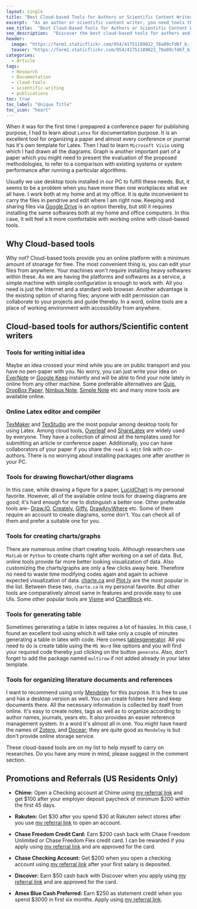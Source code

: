 ```yaml
---
layout: single
title: "Best Cloud-based Tools for Authors or Scientific Content Writers"
excerpt:  "As an author or scientific content writer, you need tools that can help you to write, edit and publish content with ease. Cloud-based tools offer several advantages over traditional desktop software, such as easy collaboration, accessibility from anywhere, and automatic backups. In this post, we'll explore some of the best cloud-based tools for authors and scientific content writers, including their features and benefits."
seo_title:  "Best Cloud-Based Tools for Authors or Scientific Content Writers"
seo_description:  "Discover the best cloud-based tools for authors and scientific content writers, including their features and benefits, in this comprehensive guide. Improve your writing workflow and streamline your content creation process today."
header: 
  image: "https://farm1.staticflickr.com/954/41751189022_78a89cfd6f_b.jpg"
  teaser: "https://farm1.staticflickr.com/954/41751189022_78a89cfd6f_b.jpg"
categories: 
  - Article
tags:
  - Research
  - Documentation
  - cloud-tools
  - scientific-writing
  - publications
toc: true
toc_label: "Unique Title"
toc_icon: "heart" 
---
```


When it was for the first time I prepapred a conference paper for publishing purpose, I had to learn about `Latex` for documentation purpose. It is an excellent tool for organizing a paper and almost every conference or journal has it's own template for Latex. Then I had to learn `Microsoft Visio` using which I had drawn all the diagrams. Graph is another important part of a paper which you might need to present the evaluation of the proposed methodologies, to refer to a comparison with existing systems or system performance after running a particular algorithms. 

Usually we use desktop tools installed in our PC to fulfill these needs. But, it seems to be a problem when you have more than one workplaces what we all have. I work both at my home and at my office. It is quite inconvenient to carry the files in pendrive and edit where I am right now. Keeping and sharing files via [Google Drive](https://drive.google.com/) is an option thereby, but still it requires installing the same softwares both at my home and office computers. In this case, it will feel a lt more comfortable with working online with cloud-based tools.

## Why Cloud-based tools
Why not? Cloud-based tools provide you an online platform with a minimum amount of stoarage for free. The most convenient thing is, you can edit your files from anywhere. Your machines won't require installing heavy softwares within these. As we are having the platforms and softwares as a service, a simple machine with simple configuration is enough to work with. All you need is just the Internet and a standard web browser. Another advantage is the existing option of sharing files; anyone with edit permission can collaborate to your projects and guide thereby. In a word, online tools are a place of working environment with accessibility from anywhere.

## Cloud-based tools for authors/Scientific content writers

### Tools for writing initial idea
Maybe an idea crossed your mind while you are on public transport and you have no pen-paper with you. No worry, you can just write your idea on [EverNote](https://evernote.com) or [Google Keep](https://www.google.com/keep/) instantly and will be able to find your note lately in online from any other machine. Some preferable alternatives are [Quip](https://quip.com), [DropBox Paper](https://www.dropbox.com/paper), [Nimbus Note](https://nimbusweb.me), [Simple Note](https://simplenote.com) etc and many more tools are available online.

### Online Latex editor and compiler
[TexMaker](http://www.xm1math.net/texmaker/) and [TexStudio](https://www.texstudio.org) are the most popular among desktop tools for using Latex. Among cloud tools, [Overleaf](https://www.overleaf.com/) and [ShareLatex](https://www.sharelatex.com) are widely used by everyone. They have a collection of almost all the templates used for submitting an article or conference paper. Additionally, you can have collaborators of your paper if you share the `read & edit` link with co-authors. There is no worrying about installing packages one after another in your PC. 

### Tools for drawing flowchart/other diagrams
In this case, while drawing a figure for a paper, [LucidChart](https://www.lucidchart.com/) is my personal favorite. However, all of the available online tools for drawing diagrams are good; it's hard enough for me to distinguish a better one. Other preferable tools are- [Draw.IO](https://www.draw.io), [Creately](https://creately.com/), [Giffy](https://www.gliffy.com/), [DrawAnyWhere](http://www.drawanywhere.com) etc. Some of them require an account to create diagrams, some don't. You can check all of them and prefer a suitable one for you.

### Tools for creating charts/graphs
There are numerous online chart creating tools. Although researchers use `MatLab` or `Python` to create charts right after working on a set of data. But, online tools provide far more better looking visualization of data. Also customizing the charts/graphs are only a few clicks away here. Therefore no need to waste time modifying codes again and again to achieve expected visualization of data. [charte.ca](https://www.charte.ca/) and [Plot.ly](https://plot.ly/create/) are the most popular in the list. Between these two, `charte.ca` is my personal favorite. But other tools are comparatively almost same in features and provide easy to use UIs. Some other popular tools are [Visme](https://www.visme.co/graph-maker/) and [ChartBlock](https://app.chartblocks.com/) etc.

### Tools for generating table
Sometimes generating a table in latex requires a lot of hassles. In this case, I found an excellent tool using which it will take only a couple of minutes generating a table in latex with code. Here comes [tablesgenerator](https://www.tablesgenerator.com/). All you need to do is create table using the `MS Word` like options and you will find your required code thereby just clicking on the button `generate`. Also, don't forget to add the package named `multirow` if not added already in your latex template.

### Tools for organizing literature documents and references
I want to recommend using only [Mendeley](https://www.mendeley.com/) for this purpose. It is free to use and has a desktop version as well. You can create folders here and keep documents there. All the necessary information is collected by itself from online. It's easy to create notes, tags as well as to organize according to author names, journals, years etc. It also provides an easier reference management system. In a word it's almost all in one. You might have heard the names of [Zotero](https://www.zotero.org), and [Docear](http://www.docear.org); they are quite good as `Mendeley` is but don't provide online storage service.

These cloud-based tools are on my list to help myself to carry on researches. Do you have any more in mind, please suggest in the comment section.

## Promotions and Referrals (US Residents Only)
* **Chime:** Open a Checking account at Chime using [my referral link](https://chime.com/r/shantoroy) and get $100 after your employer deposit paycheck of minimum $200 within the first 45 days. 
* **Rakuten:** Get $30 after you spend $30 at Rakuten select stores after you use [my referral link](www.rakuten.com/r/STONEH425?eeid=44971) to open an account. 
* **Chase Freedom Credit Card:** Earn $200 cash back with Chase Freedom Unlimited or Chase Freedom Flex credit card. I can be rewarded if you apply using [my referral link](https://www.referyourchasecard.com/18o/E7MB03IG12) and are approved for the card.

* **Chase Checking Account:** Get $200 when you open a checking account using [my referral link](https://accounts.chase.com/raf/share/2564396166) after your first salary is deposited. 
* **Discover:** Earn $50 cash back with Discover when you apply using [my referral link](https://refer.discover.com/s/SHANTO10) and are approved for the card.
* **Amex Blue Cash Preferred:** Earn $250 as statement credit when you spend $3000 in first six months. Apply using [my referral link](https://americanexpress.com/en-us/referral/SHANTRzUOO?XL=MIANS).
<!--stackedit_data:
eyJoaXN0b3J5IjpbMjEzNDA1OTQyMCwtMTcyOTg4ODk3Myw0MD
c1MzU5NzNdfQ==
-->